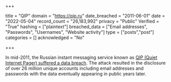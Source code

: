 +++

title = "QIP"
domain = "https://qip.ru"
date_breached = "2011-06-01"
date = "2022-05-04"
record_count = "26,183,992"
privacy = "Public"
Verified = "True"
hashing = ["plaintext"]
breached_data = ["Email addresses", "Passwords", "Usernames", "Website activity"]
type = ["posts","post"]
categories = []
acknowledged = "No"


+++


In mid-2011, the Russian instant messaging service known as <a href="http://securityaffairs.co/wordpress/51118/data-breach/qip-data-breach.html" target="_blank" rel="noopener">QIP (Quiet Internet Pager) suffered a data breach</a>. The attack resulted in the disclosure of over 26 million unique accounts including email addresses and passwords with the data eventually appearing in public years later.

